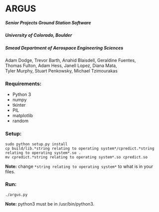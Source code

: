ARGUS
=======

##### Senior Projects Ground Station Software <br />
##### University of Colorado, Boulder <br />
##### Smead Department of Aerospace Engineering Sciences <br />
Adam Dodge, Trevor Barth, Anahid Blaisdell, Geraldine Fuentes,<br />
Thomas Fulton, Adam Hess, Janell Lopez, Diana Mata, <br />
Tyler Murphy, Stuart Penkowsky, Michael Tzimourakas

### Requirements:

  - Python 3
  - numpy
  - tkinter
  - PIL
  - matplotlib
  - random

### Setup:

```
sudo python setup.py install 
cp build/lib.*string relating to operating system*/cpredict.*string relating to operating system*.so .
mv cpredict.*string relating to operating system*.so cpredict.so
```
__Note:__ change `*string relating to operating system*` to what is in your files.

### Run:

```./argus.py```

__Note:__ python3 must be in /usr/bin/python3.
